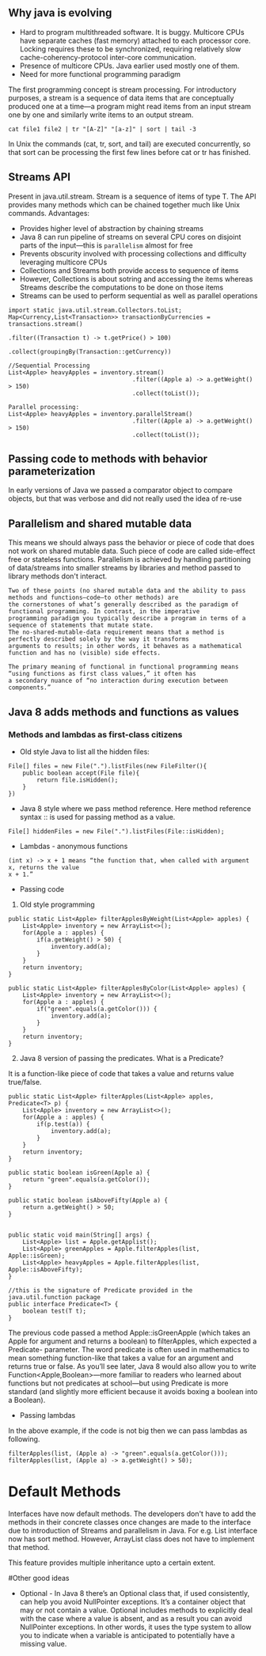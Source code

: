 ## Why java is evolving

- Hard to program multithreaded software. It is buggy. Multicore CPUs have separate caches (fast memory) attached to 
each processor core. Locking requires these to be synchronized, requiring relatively slow cache-coherency-protocol 
inter-core communication.
- Presence of multicore CPUs. Java earlier used mostly one of them.
- Need for more functional programming paradigm

The first programming concept is stream processing. For introductory purposes, a stream is a
sequence of data items that are conceptually produced one at a time—a program might read
items from an input stream one by one and similarly write items to an output stream.

```cat file1 file2 | tr "[A-Z]" "[a-z]" | sort | tail -3```

In Unix the commands (cat, tr, sort, and tail)
are executed concurrently, so that sort can be processing the first few lines before cat or tr has
finished.

## Streams API

Present in java.util.stream. Stream<T> is a sequence of items of type T. The API provides many methods which can be 
chained together much like Unix commands. Advantages:

- Provides higher level of abstraction by chaining streams
- Java 8 can run pipeline of streams on several CPU cores on disjoint parts of the input—this is ```parallelism``` almost 
for free
- Prevents obscurity involved with processing collections and difficulty leveraging multicore CPUs
- Collections and Streams both provide access to sequence of items
- However, Collections is about sotring and accessing the items whereas Streams describe the computations to be done on
those items
- Streams can be used to perform sequential as well as parallel operations

```
import static java.util.stream.Collectors.toList;
Map<Currency,List<Transaction>> transactionByCurrencies = transactions.stream()
                                                                      .filter((Transaction t) -> t.getPrice() > 100)
                                                                      .collect(groupingBy(Transaction::getCurrency))

//Sequential Processing
List<Apple> heavyApples = inventory.stream()
                                   .filter((Apple a) -> a.getWeight() > 150)
                                   .collect(toList());

Parallel processing:
List<Apple> heavyApples = inventory.parallelStream()
                                   .filter((Apple a) -> a.getWeight() > 150)
                                   .collect(toList());

```

## Passing code to methods with behavior parameterization

In early versions of Java we passed a comparator object to compare objects, but that was verbose and did not really used
the idea of re-use

## Parallelism and shared mutable data

This means we should always pass the behavior or piece of code that does not work on shared mutable data. Such piece of
code are called side-effect free or stateless functions. Parallelism is achieved by handling partitioning of 
data/streams into smaller streams by libraries and method passed to library methods don't interact.

```
Two of these points (no shared mutable data and the ability to pass methods and functions—code—to other methods) are
the cornerstones of what’s generally described as the paradigm of functional programming. In contrast, in the imperative
programming paradigm you typically describe a program in terms of a sequence of statements that mutate state. 
The no-shared-mutable-data requirement means that a method is perfectly described solely by the way it transforms 
arguments to results; in other words, it behaves as a mathematical function and has no (visible) side effects.

The primary meaning of functional in functional programming means “using functions as first class values,” it often has
a secondary nuance of “no interaction during execution between components.”

```

## Java 8 adds methods and functions as values

### Methods and lambdas as first-class citizens

- Old style Java to list all the hidden files:

```
File[] files = new File(".").listFiles(new FileFilter(){
    public boolean accept(File file){
        return file.isHidden();
    }
})
```

- Java 8 style where we pass method reference. Here method reference syntax :: is used for passing method as a value.
```
File[] hiddenFiles = new File(".").listFiles(File::isHidden);
```

- Lambdas - anonymous functions
```
(int x) -> x + 1 means “the function that, when called with argument x, returns the value
x + 1.”
```

- Passing code 

1. Old style programming

```
public static List<Apple> filterApplesByWeight(List<Apple> apples) {
    List<Apple> inventory = new ArrayList<>();
    for(Apple a : apples) {
        if(a.getWeight() > 50) {
            inventory.add(a);
        }
    }
    return inventory;
}

public static List<Apple> filterApplesByColor(List<Apple> apples) {
    List<Apple> inventory = new ArrayList<>();
    for(Apple a : apples) {
        if("green".equals(a.getColor())) {
            inventory.add(a);
        }
    }
    return inventory;
}

```

2. Java 8 version of passing the predicates. What is a Predicate?

It is a function-like piece of code that takes a value and returns value true/false.

```
public static List<Apple> filterApples(List<Apple> apples, Predicate<T> p) {
    List<Apple> inventory = new ArrayList<>();
    for(Apple a : apples) {
        if(p.test(a)) {
            inventory.add(a);
        }
    }
    return inventory;
}

public static boolean isGreen(Apple a) {
    return "green".equals(a.getColor());
}

public static boolean isAboveFifty(Apple a) {
    return a.getWeight() > 50;
}


public static void main(String[] args) {
    List<Apple> list = Apple.getApplist();
    List<Apple> greenApples = Apple.filterApples(list, Apple::isGreen);
    List<Apple> heavyApples = Apple.filterApples(list, Apple::isAboveFifty);
}

//this is the signature of Predicate provided in the java.util.function package
public interface Predicate<T> {
    boolean test(T t);
}
```

The previous code passed a method Apple::isGreenApple (which takes an Apple for argument
and returns a boolean) to filterApples, which expected a Predicate-<Apple> parameter. The
word predicate is often used in mathematics to mean something function-like that takes a value
for an argument and returns true or false. As you’ll see later, Java 8 would also allow you to
write Function<Apple,Boolean>—more familiar to readers who learned about functions but not
predicates at school—but using Predicate<Apple> is more standard (and slightly more efficient
because it avoids boxing a boolean into a Boolean).

- Passing lambdas

In the above example, if the code is not big then we can pass lambdas as following.

```
filterApples(list, (Apple a) -> "green".equals(a.getColor()));
filterApples(list, (Apple a) -> a.getWeight() > 50);
```

# Default Methods
Interfaces have now default methods. The developers don't have to add the methods in their concrete classes once
changes are made to the interface due to introduction of Streams and parallelism in Java. For e.g. List interface now
has sort method. However, ArrayList class does not have to implement that method.

This feature provides multiple inheritance upto a certain extent.

#Other good ideas

- Optional<T> - In Java 8 there’s an Optional<T> class that, if used consistently, can help you avoid NullPointer
                exceptions. It’s a container object that may or not contain a value. Optional<T> includes
                methods to explicitly deal with the case where a value is absent, and as a result you can avoid
                NullPointer exceptions. In other words, it uses the type system to allow you to indicate when a
                variable is anticipated to potentially have a missing value.
